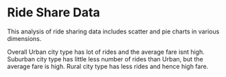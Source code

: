 # Ride Share Data
This analysis of ride sharing data includes scatter and pie charts in various dimensions.

Overall
Urban city type has lot of rides and the average fare isnt high.
Suburban city type has little less number of rides than Urban, but the average fare is high.
Rural city type has less rides and hence high fare.
